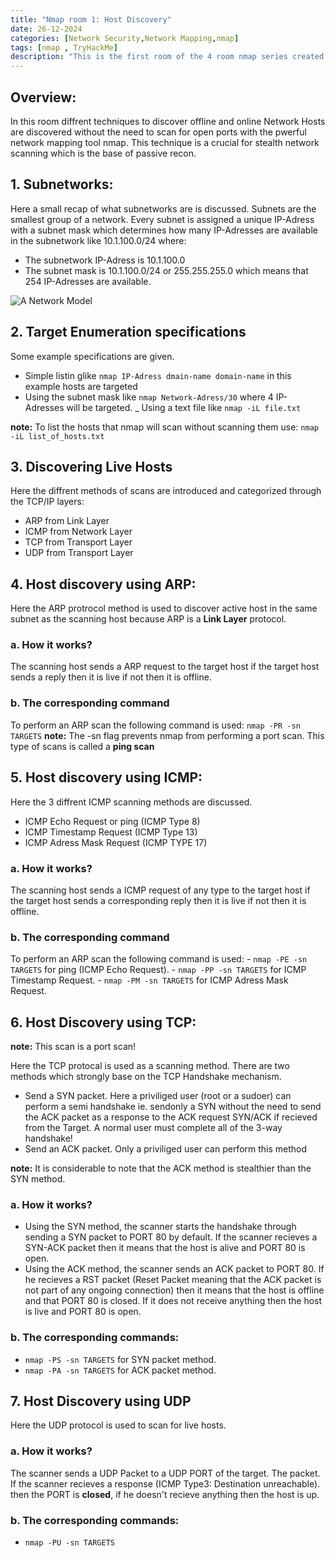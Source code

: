 ```yaml
---
title: "Nmap room 1: Host Discovery"
date: 26-12-2024
categories: [Network Security,Network Mapping,nmap]
tags: [nmap , TryHackMe]
description: "This is the first room of the 4 room nmap series created by tryhackme.com "
---
```


## Overview: 
In this room diffrent techniques to discover offline and online Network Hosts are discovered without the need to scan for open ports with the pwerful network mapping tool nmap. This technique is a crucial for stealth network scanning which is the base of passive recon. 

## 1. Subnetworks:
Here a small recap of what subnetworks are is discussed.
Subnets are the smallest group of a network. Every subnet is assigned a unique IP-Adress with a subnet mask which determines how many IP-Adresses are available in the subnetwork like 10.1.100.0/24 where:
- The subnetwork IP-Adress is 10.1.100.0 
- The subnet mask is 10.1.100.0/24 or 255.255.255.0 which means that 254 IP-Adresses are available.

![A Network Model](https://tryhackme-images.s3.amazonaws.com/user-uploads/5f04259cf9bf5b57aed2c476/room-content/aa787518e856e0094cb40da8399be0f3.png)

## 2. Target Enumeration specifications
Some example specifications are given.
- Simple listin glike `nmap IP-Adress dmain-name domain-name` in this example  hosts are targeted
- Using the subnet mask like `nmap Network-Adress/30` where 4 IP-Adresses will be targeted.
_ Using a text file like `nmap -iL file.txt`

**note:** To list the hosts that nmap will scan without scanning them use: `nmap -iL list_of_hosts.txt`

## 3. Discovering Live Hosts 
Here the diffrent methods of scans are introduced and categorized through the TCP/IP layers:
- ARP from Link Layer
- ICMP from Network Layer
- TCP from Transport Layer
- UDP from Transport Layer


## 4. Host discovery using ARP:
Here the ARP protrocol method is used to discover active host in the same subnet as the scanning host because ARP is a **Link Layer** protocol.

### a. How it works?
The scanning host sends a ARP request to the target host if the target host sends a reply then it is live if not then it is offline.
### b. The corresponding command
To perform an ARP scan the following command is used:
`nmap -PR -sn TARGETS`
**note:** The -sn flag prevents nmap from performing a port scan. This type of scans is called a **ping scan**

## 5. Host discovery using ICMP:
Here the 3 diffrent ICMP scanning methods are discussed.
- ICMP Echo Request or ping (ICMP Type 8)
- ICMP Timestamp Request (ICMP Type 13)
- ICMP Adress Mask Request (ICMP TYPE 17)
### a. How it works?
The scanning host sends a ICMP request of any type to the target host if the target host sends a corresponding reply then it is live if not then it is offline.
### b. The corresponding command
To perform an ARP scan the following command is used:
    - `nmap -PE -sn TARGETS` for ping (ICMP Echo Request).
    - `nmap -PP -sn TARGETS` for ICMP Timestamp Request.
    - `nmap -PM -sn TARGETS` for ICMP Adress Mask Request.

## 6. Host Discovery using TCP:
**note:** This scan is a port scan! 

Here the TCP protocal is used as a scanning method.
There are two methods which strongly base on the TCP Handshake mechanism.
- Send a SYN packet. Here a priviliged user (root or a sudoer) can perform a semi handshake ie. sendonly a SYN without the need to send the ACK packet as a response to the ACK request SYN/ACK if recieved from the Target. A normal user must complete all of the 3-way handshake!
- Send an ACK packet. Only a priviliged user can perform this method

**note:** It is considerable to note that the ACK method is stealthier than the SYN method.

### a. How it works?
- Using the SYN method, the scanner starts the handshake through sending a SYN packet to PORT 80 by default. If the scanner recieves a SYN-ACK packet then it means that the host is alive and PORT 80 is open.
- Using the ACK method, the scanner sends an ACK packet to PORT 80. If he recieves a RST packet (Reset Packet meaning that the ACK packet is not part of any ongoing connection) then it means that the host is offline and that PORT 80 is closed. If it does not receive anything then the host is live and PORT 80 is open.

### b. The corresponding commands:
- `nmap -PS -sn TARGETS` for SYN packet method.
- `nmap -PA -sn TARGETS` for ACK packet method.

## 7. Host Discovery using UDP
Here the UDP protocol is used to scan for live hosts.

### a. How it works?
The scanner sends a UDP Packet to a UDP PORT of the target. The packet. If the scanner recieves a response (ICMP Type3: Destination unreachable).
then the PORT is **closed**, if he doesn't recieve anything then the host is up.
### b. The corresponding commands:
- `nmap -PU -sn TARGETS` 

